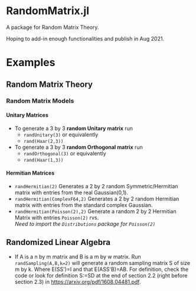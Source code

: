# RandomMatrix.jl

A package for Random Matrix Theory.

Hoping to add-in enough functionalities and publish in Aug 2021.


# Examples

## Random Matrix Theory

### Random Matrix Models
#### Unitary Matrices
- To generate a 3 by 3 **random Unitary matrix** run 
    - `randUnitary(3)`  or equivalently
    - `rand(Haar(2,3))`
- To generate a 3 by 3 **random Orthogonal matrix** run 
    - `randOrthogonal(3)` or equivalently
    - `rand(Haar(1,3))`
#### Hermitian Matrices
- `randHermitian(2)` Generates a 2 by 2 random Symmetric/Hermitian matrix with entries from the real Gaussian(0,1).
- `randHermitian(ComplexF64,2)` Generates a 2 by 2 random Hermitian matrix with entries from the standard complex Gaussian.
- `randHermitian(Poisson(2),2)` Generate a random 2 by 2 Hermitian Matrix with entries  `Poisson(2)` rvs.  
  *Need to import the `Distributions` package for `Poisson(2)`*


## Randomized Linear Algebra
- If A is a n by m matrix and B is a m by w matrix.  Run `randSampling(A,B,k=2)` will generate a random  sampling matrix S of size m by k. Where E(SS')=I and 
 that E(ASS'B)=AB.  For definition, check the code or look for definition S:=SD at the end of section 2.2 (right before section 2.3) in https://arxiv.org/pdf/1608.04481.pdf.